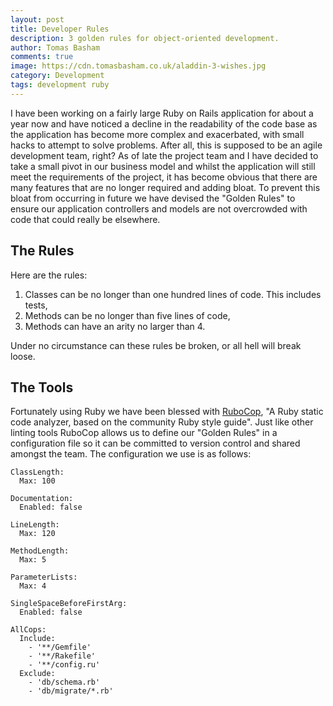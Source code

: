 ```yaml
---
layout: post
title: Developer Rules
description: 3 golden rules for object-oriented development.
author: Tomas Basham
comments: true
image: https://cdn.tomasbasham.co.uk/aladdin-3-wishes.jpg
category: Development
tags: development ruby
---
```

I have been working on a fairly large Ruby on Rails application for about a year now and have noticed a decline in the readability of the code base as the application has become more complex and exacerbated, with small hacks to attempt to solve problems. After all, this is supposed to be an agile development team, right? As of late the project team and I have decided to take a small pivot in our business model and whilst the application will still meet the requirements of the project, it has become obvious that there are many features that are no longer required and adding bloat. To prevent this bloat from occurring in future we have devised the "Golden Rules" to ensure our application controllers and models are not overcrowded with code that could really be elsewhere.

## The Rules

Here are the rules:

1. Classes can be no longer than one hundred lines of code. This includes tests,
2. Methods can be no longer than five lines of code,
3. Methods can have an arity no larger than 4.

Under no circumstance can these rules be broken, or all hell will break loose.

## The Tools

Fortunately using Ruby we have been blessed with [RuboCop](https://github.com/bbatsov/rubocop), "A Ruby static code analyzer, based on the community Ruby style guide". Just like other linting tools RuboCop allows us to define our "Golden Rules" in a configuration file so it can be committed to version control and shared amongst the team. The configuration we use is as follows:


    ClassLength:
      Max: 100

    Documentation:
      Enabled: false

    LineLength:
      Max: 120

    MethodLength:
      Max: 5

    ParameterLists:
      Max: 4

    SingleSpaceBeforeFirstArg:
      Enabled: false

    AllCops:
      Include:
        - '**/Gemfile'
        - '**/Rakefile'
        - '**/config.ru'
      Exclude:
        - 'db/schema.rb'
        - 'db/migrate/*.rb'
